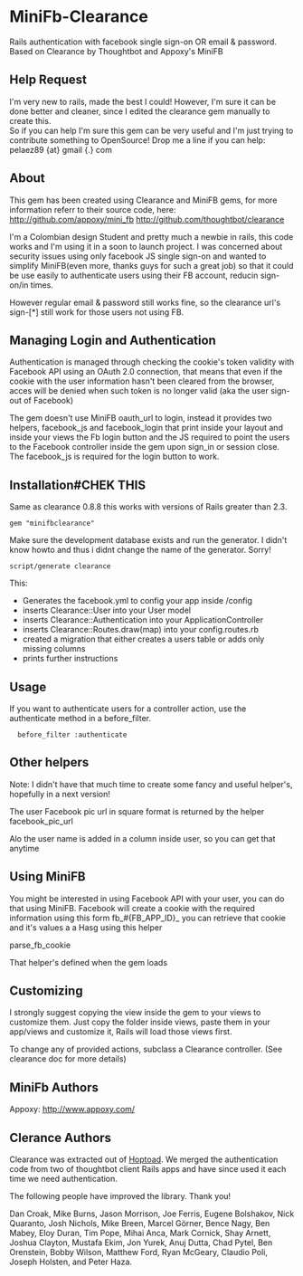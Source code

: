 MiniFb-Clearance
=========

Rails authentication with facebook single sign-on OR email & password. 
Based on Clearance by Thoughtbot and Appoxy's MiniFB

Help Request
----

I'm very new to rails, made the best I could! However, I'm sure it can be done better and cleaner, since I edited the clearance
gem manually to create this.  
So if you can help I'm sure this gem can be very useful and I'm just trying to contribute something to OpenSource! 
Drop me a line if you can help: pelaez89 {at} gmail {.} com

About
----
This gem has been created using Clearance and MiniFB gems, for more information referr to their source code, here:
http://github.com/appoxy/mini_fb
http://github.com/thoughtbot/clearance

I'm a Colombian design Student and pretty much a newbie in rails, this code works and I'm using it in a soon to launch project.
I was concerned about security issues using only facebook JS single sign-on and wanted to simplify MiniFB(even more, thanks guys
for such a great job) so that it could be use easily to authenticate users using their FB account, reducin sign-on/in times.

However regular email & password still works fine, so the clearance url's sign-[*] still work for those users not using FB.

Managing Login and Authentication
----

Authentication is managed through checking the cookie's token validity with Facebook API using an OAuth 2.0 connection, that 
means that even if the cookie with the user information hasn't been cleared from the browser, acces will be denied when 
such token  is no longer valid (aka the user sign-out of Facebook)

The gem doesn't use MiniFB oauth_url to login, instead it provides two helpers, facebook_js and facebook_login that
print inside your layout and inside your views the Fb login button and the JS required to point the users to the
Facebook controller inside the gem upon sign_in or session close. The facebook_js is required for the login button to work.

Installation#CHEK THIS
------------
Same as clearance 0.8.8 this works with versions of Rails greater than 2.3.

    gem "minifbclearance"

Make sure the development database exists and run the generator. I didn't know howto and thus i didnt change the name of the
generator. Sorry!

    script/generate clearance

This:

* Generates the facebook.yml to config your app inside /config
* inserts Clearance::User into your User model
* inserts Clearance::Authentication into your ApplicationController
* inserts Clearance::Routes.draw(map) into your config.routes.rb
* created a migration that either creates a users table or adds only missing columns
* prints further instructions

Usage
-----

If you want to authenticate users for a controller action, use the authenticate
method in a before_filter.

      before_filter :authenticate

Other helpers
-----------
Note: I didn't have that much time to create some fancy and useful helper's, hopefully in a next version! 

The user Facebook pic url in square format is returned by the helper facebook_pic_url

Alo the user name is added in a column inside user, so you can get that anytime

Using MiniFB
-----------
You might be interested in using Facebook API with your user, you can do that using MiniFB.
Facebook will create a cookie with the required information using this form fb_#{FB_APP_ID}_
you can retrieve that cookie and it's values a a Hasg using this helper 

parse_fb_cookie 

That helper's defined when the gem loads

Customizing
-----------

I strongly suggest copying the view inside the gem to your views to customize them. 
Just copy the folder inside views, paste them in your app/views and customize it, 
Rails will load those views first.

To change any of provided actions, subclass a Clearance controller. (See clearance doc for more details)


MiniFb Authors
-------

Appoxy: http://www.appoxy.com/

Clerance Authors
-------

Clearance was extracted out of [Hoptoad](http://hoptoadapp.com). We merged the
authentication code from two of thoughtbot client Rails apps and have since
used it each time we need authentication.

The following people have improved the library. Thank you!

Dan Croak, Mike Burns, Jason Morrison, Joe Ferris, Eugene Bolshakov,
Nick Quaranto, Josh Nichols, Mike Breen, Marcel Görner, Bence Nagy, Ben Mabey,
Eloy Duran, Tim Pope, Mihai Anca, Mark Cornick, Shay Arnett, Joshua Clayton,
Mustafa Ekim, Jon Yurek, Anuj Dutta, Chad Pytel, Ben Orenstein, Bobby Wilson,
Matthew Ford, Ryan McGeary, Claudio Poli, Joseph Holsten, and Peter Haza.

